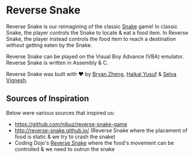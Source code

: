 # Reverse Snake

Reverse Snake is our reimagining of the classic [Snake](https://en.wikipedia.org/wiki/Snake_(video_game_genre)) game! 
In classic Snake, the player controls the Snake to locate & eat a food item. In Reverse Snake, the player instead controls the food item to reach a destination without getting eaten by the Snake.

Reverse Snake can be played on the Visual Boy Advance (VBA) emulator. Reverse Snake is written in Assembly & C.

Reverse Snake was built with ❤️ by [Bryan Zheng](https://github.com/Ashuh), [Haikal Yusuf](https://github.com/waffledood) & [Selva Vignesh](https://github.com/selvavignesh-2206).

## Sources of Inspiration

Below were various sources that inspired us:
- https://github.com/nikuz/reverse-snake-game
- http://reverse-snake.github.io/ (Reverse Snake where the placement of food is static & we try to crash the snake)
- Coding Dojo's [Reverse Snake](https://youtu.be/zH3zyZ4q0oU) where the food's movement can be controlled & we need to outrun the snake

